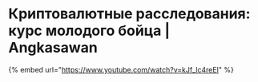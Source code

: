 # Криптовалютные расследования: курс молодого бойца | Angkasawan

{% embed url="https://www.youtube.com/watch?v=kJf_lc4reEI" %}
